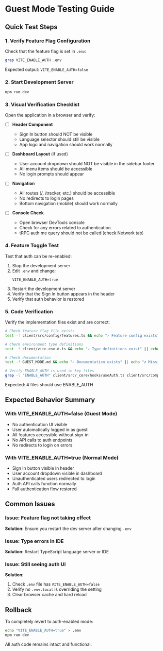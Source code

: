 # Guest Mode Testing Guide

## Quick Test Steps

### 1. Verify Feature Flag Configuration

Check that the feature flag is set in `.env`:
```bash
grep VITE_ENABLE_AUTH .env
```

Expected output: `VITE_ENABLE_AUTH=false`

### 2. Start Development Server

```bash
npm run dev
```

### 3. Visual Verification Checklist

Open the application in a browser and verify:

- [ ] **Header Component**
  - Sign In button should NOT be visible
  - Language selector should still be visible
  - App logo and navigation should work normally

- [ ] **Dashboard Layout** (if used)
  - User account dropdown should NOT be visible in the sidebar footer
  - All menu items should be accessible
  - No login prompts should appear

- [ ] **Navigation**
  - All routes (/, /tracker, etc.) should be accessible
  - No redirects to login pages
  - Bottom navigation (mobile) should work normally

- [ ] **Console Check**
  - Open browser DevTools console
  - Check for any errors related to authentication
  - tRPC auth.me query should not be called (check Network tab)

### 4. Feature Toggle Test

Test that auth can be re-enabled:

1. Stop the development server
2. Edit `.env` and change:
   ```
   VITE_ENABLE_AUTH=true
   ```
3. Restart the development server
4. Verify that the Sign In button appears in the header
5. Verify that auth behavior is restored

### 5. Code Verification

Verify the implementation files exist and are correct:

```bash
# Check feature flag file exists
test -f client/src/config/features.ts && echo "✓ Feature config exists" || echo "✗ Missing feature config"

# Check environment type definitions
test -f client/vite-env.d.ts && echo "✓ Type definitions exist" || echo "✗ Missing type definitions"

# Check documentation
test -f GUEST_MODE.md && echo "✓ Documentation exists" || echo "✗ Missing documentation"

# Verify ENABLE_AUTH is used in key files
grep -l "ENABLE_AUTH" client/src/_core/hooks/useAuth.ts client/src/components/layout/Header.tsx client/src/components/DashboardLayout.tsx client/src/main.tsx | wc -l
```

Expected: 4 files should use ENABLE_AUTH

## Expected Behavior Summary

### With VITE_ENABLE_AUTH=false (Guest Mode)
- No authentication UI visible
- User automatically logged in as guest
- All features accessible without sign-in
- No API calls to auth endpoints
- No redirects to login on errors

### With VITE_ENABLE_AUTH=true (Normal Mode)
- Sign In button visible in header
- User account dropdown visible in dashboard
- Unauthenticated users redirected to login
- Auth API calls function normally
- Full authentication flow restored

## Common Issues

### Issue: Feature flag not taking effect
**Solution**: Ensure you restart the dev server after changing `.env`

### Issue: Type errors in IDE
**Solution**: Restart TypeScript language server or IDE

### Issue: Still seeing auth UI
**Solution**: 
1. Check `.env` file has `VITE_ENABLE_AUTH=false`
2. Verify no `.env.local` is overriding the setting
3. Clear browser cache and hard reload

## Rollback

To completely revert to auth-enabled mode:
```bash
echo "VITE_ENABLE_AUTH=true" > .env
npm run dev
```

All auth code remains intact and functional.
